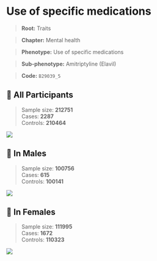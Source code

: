 # Use of specific medications
> **Root:** Traits  

> **Chapter:** Mental health  

> **Phenotype:** Use of specific medications  

> **Sub-phenotype:** Amitriptyline (Elavil)  

> **Code:** `B29039_5`

## 🧪 All Participants  
> Sample size: **212751**  
> Cases: **2287**  
> Controls: **210464**
<img src="/Traits/Figures/ALL/B29039_5.png"/>
<CsvTable src="/Traits/Data/ALL/LG_B29039_5.csv" label="🔍 View full results" />

## 👨 In Males  
> Sample size: **100756**  
> Cases: **615**  
> Controls: **100141**
<img src="/Traits/Figures/Male/B29039_5.png"/>
<CsvTable src="/Traits/Data/Male/LG_B29039_5.csv" label="🔍 View full results" />

## 👩 In Females  
> Sample size: **111995**  
> Cases: **1672**  
> Controls: **110323**
<img src="/Traits/Figures/Female/B29039_5.png"/>
<CsvTable src="/Traits/Data/Female/LG_B29039_5.csv" label="🔍 View full results" />
